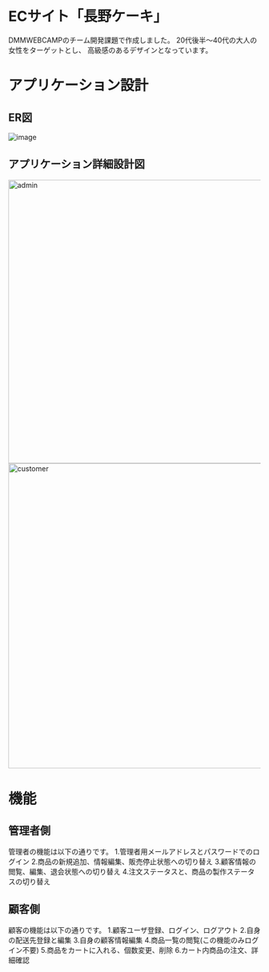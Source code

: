 #  ECサイト「長野ケーキ」

DMMWEBCAMPのチーム開発課題で作成しました。
20代後半〜40代の大人の女性をターゲットとし、
高級感のあるデザインとなっています。

# アプリケーション設計
## ER図
![image](https://user-images.githubusercontent.com/78312000/119122111-229d5200-ba69-11eb-8722-119ac1c7e103.png)

## アプリケーション詳細設計図

<img width="567" alt="admin" src="https://user-images.githubusercontent.com/78312000/119119428-254a7800-ba66-11eb-938e-21dad4855472.png">

<img width="610" alt="customer" src="https://user-images.githubusercontent.com/78312000/119121828-d7833f00-ba68-11eb-93c9-a7b4925e9281.png">

# 機能
## 管理者側

管理者の機能は以下の通りです。
1.管理者用メールアドレスとパスワードでのログイン
2.商品の新規追加、情報編集、販売停止状態への切り替え
3.顧客情報の閲覧、編集、退会状態への切り替え
4.注文ステータスと、商品の製作ステータスの切り替え

## 顧客側

顧客の機能は以下の通りです。
1.顧客ユーザ登録、ログイン、ログアウト
2.自身の配送先登録と編集
3.自身の顧客情報編集
4.商品一覧の閲覧(この機能のみログイン不要)
5.商品をカートに入れる、個数変更、削除
6.カート内商品の注文、詳細確認
